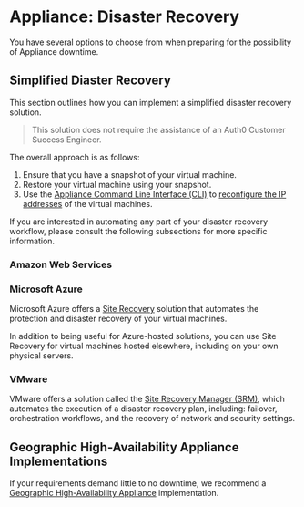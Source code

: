 # Appliance: Disaster Recovery

You have several options to choose from when preparing for the possibility of Appliance downtime.

## Simplified Diaster Recovery

This section outlines how you can implement a simplified disaster recovery solution.

> This solution does not require the assistance of an Auth0 Customer Success Engineer.

The overall approach is as follows:

1. Ensure that you have a snapshot of your virtual machine.
2. Restore your virtual machine using your snapshot.
3. Use the [Appliance Command Line Interface (CLI)](/appliance/cli) to [reconfigure the IP addresses](/appliance/cli/reconfiguring-ip) of the virtual machines.

If you are interested in automating any part of your disaster recovery workflow, please consult the following subsections for more specific information.

### Amazon Web Services

### Microsoft Azure
Microsoft Azure offers a [Site Recovery](https://azure.microsoft.com/en-us/services/site-recovery/) solution that automates the protection and disaster recovery of your virtual machines.

In addition to being useful for Azure-hosted solutions, you can use Site Recovery for virtual machines hosted elsewhere, including on your own physical servers.


### VMware
VMware offers a solution called the [Site Recovery Manager (SRM)](http://www.vmware.com/products/site-recovery-manager.html), which automates the execution of a disaster recovery plan, including: failover, orchestration workflows, and the recovery of network and security settings.

## Geographic High-Availability Appliance Implementations

If your requirements demand little to no downtime, we recommend a [Geographic High-Availability Appliance](/appliance/geo-ha) implementation.
